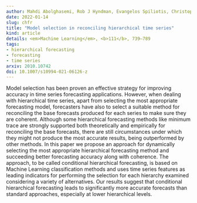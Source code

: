 ```yaml
---
author: Mahdi Abolghasemi, Rob J Hyndman, Evangelos Spiliotis, Christoph Bergmeir
date: 2022-01-14
slug: chfr
title: "Model selection in reconciling hierarchical time series"
kind: article
details: <em>Machine Learning</em>, <b>111</b>, 739–789
tags:
- hierarchical forecasting
- forecasting
- time series
arxiv: 2010.10742
doi: 10.1007/s10994-021-06126-z
---
```


Model selection has been proven an effective strategy for improving accuracy in time series forecasting applications. However, when dealing with hierarchical time series, apart from selecting the most appropriate forecasting model, forecasters have also to select a suitable method for reconciling the base forecasts produced for each series to make sure they are coherent. Although some hierarchical forecasting methods like minimum trace are strongly supported both theoretically and empirically for reconciling the base forecasts, there are still circumstances under which they might not produce the most accurate results, being outperformed by other methods. In this paper we propose an approach for dynamically selecting the most appropriate hierarchical forecasting method and succeeding better forecasting accuracy along with coherence. The approach, to be called conditional hierarchical forecasting, is based on Machine Learning classification methods and uses time series features as leading indicators for performing the selection for each hierarchy examined considering a variety of alternatives. Our results suggest that conditional hierarchical forecasting leads to significantly more accurate forecasts than standard approaches, especially at lower hierarchical levels.
